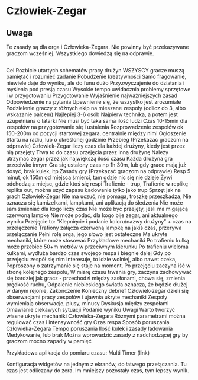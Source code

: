 
# Człowiek-Zegar

## Uwaga
  Te zasady są dla orga i Człowieka-Zegara. Nie powinny być przekazywane graczom wcześniej. Wszystkiego dowiedzą się na odprawie.

## 
Cel
Rozbicie utartych schematów pracy drużyn
WSZYSCY gracze muszą pamiętać i rozumieć zadanie
Pobudzenie kreatywności
Samo fragowanie, niewiele daje do wyniku, ale do funu dużo
Przyzwyczajenie do działania i myślenia pod presją czasu
Wysokie tempo uwidacznia problemy sprzętowe i w przygotowaniu
Przygotowanie
Wyjaśnienie najważniejszych zasad
Odpowiedzenie na pytania
Upewnienie się, że wszystko jest zrozumiałe
Podzielenie graczy z różnych ekip na mieszane zespoły (odlicz do 3, albo wskazanie palcem)
Najlepiej 3-6 osób
Najpierw technika, a potem jest uzupełniana o latarki
Nie musi być taka sama ilość ludzi
Czas 10-15min dla zespołów na przygotowanie się i ustalenia
Rozprowadzenie zespołów ok 150-200m od pozycji startowej zegara, centralnie między nimi
Ogłoszenie Startu na radiu, lub o określonej godzinie
Przebieg 
(Przekazać graczom na odprawie)
Człowiek-Zegar liczy czas dla każdej drużyny, kiedy jest przez nią przejęty
Trwa to do czasu przejęcia przez inną drużynę
Należy utrzymać zegar przez jak największą ilość czasu
Każda drużyna gra przeciwko innym
Gra się ustalony czas np 1h 30m, lub gdy grace mają już dosyć, brak kulek, itp
Zasady gry
(Przekazać graczom na odprawie)
Resp 5 minut, ok 150m od miejsca śmierci, tam gdzie nic się nie dzieje
Żywi odchodzą z miejsc, gdzie ktoś się respi
Trafienie - trup, 
Trafienie w replikę - replika out, można użyć zapasu
Ładowanie tylko jako trup
Sprzęt jak na grach
Człowiek-Zegar
Nie ma uczuć, nie pomaga, troszkę przeszkadza,
Nie oznacza się kamizelkami, lampkami, ani aplikacją do śledzenia
Nie może sam zmieniać dla kogo liczy czas
Nie może być przejęty, jeśli ma migającą czerwoną lampkę
Nie może podać, dla kogo bije zegar, ani aktualnego wyniku
Przejęcie to: “Klepnięcie i podanie koloru/nazwy drużyny” + czas na przełączenie
Trafiony załącza czerwoną lampkę na jakiś czas, przerywa przełączanie
Pełni rolę orga, jego słowo jest ostateczne
Ma ukryte mechaniki, które może stosować
Przykładowe mechaniki 
Po trafieniu kulką może przebiec 50+m metrów w przeciwnym kierunku
Po trafieniu wieloma kulkami, wydłuża bardzo czas swojego respa i biegnie dalej
Gdy po przejęciu zespół się nim interesuje, to idzie wolniej, albo nawet czeka,
Poproszony o zatrzymanie się staje na moment,
Po przejęciu zaczyna iść w stronę kolejnego zespołu,
W miarę czasu trwania gry, zaczyna zachowywać się bardziej jak gracz - przechodzi między zasłonami, chowa się, zmienia prędkość ruchu,
Odpalenie niebieskiego światła oznacza, że będzie dłużej w danym rejonie,
Zakończenie
Konieczny debrief
Człowiek-zegar dzieli się obserwacjami pracy zespołów i ujawnia ukryte mechaniki
Zespoły wymieniają obserwacje, plusy, minusy
Dyskusja między zespołami
Omawianie ciekawych sytuacji
Podanie wyniku
Uwagi
Warto tworzyć własne ukryte mechaniki Człowieka-Zegara
Różnymi parametrami można regulować czas i intensywność gry
Czas respa
Sposób poruszania Człowieka-Zegara
Tempo poruszania
Ilość kulek i zasady ładowania
Medykowanie, lub brak
Można wprowadzić zasady z nadchodzącej gry by graczom mocno zapadły w pamięć

Przykładowa aplikacja do pomiaru czasu: Multi Timer (link)

Konfiguracja widgetów na jednym z ekranów, do łatwego przełączania.
Tu czas jest odliczany do zera. Im mniejszy pozostały czas, tym lepszy wynik.


